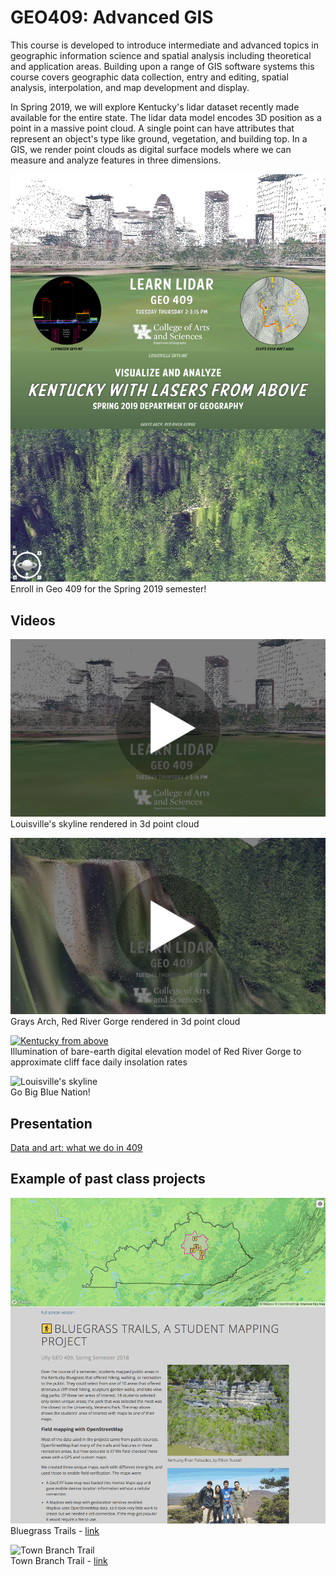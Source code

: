 # GEO409: Advanced GIS

This course is developed to introduce intermediate and advanced topics in geographic information science and spatial analysis including theoretical and application areas. Building upon a range of GIS software systems this course covers geographic data collection, entry and editing, spatial analysis, interpolation, and map development and display.

In Spring 2019, we will explore Kentucky's lidar dataset recently made available for the entire state. The lidar data model encodes 3D position as a point in a massive point cloud. A single point can have attributes that represent an object's type like ground, vegetation, and building top. In a GIS, we render point clouds as digital surface models where we can measure and analyze features in three dimensions.

![Kentucky from above](geo409_spring2019.jpg)   
Enroll in Geo 409 for the Spring 2019 semester!

## Videos
[![Kentucky from above](videos/l_frame.jpg)](videos/louisville_skyline.html)  
Louisville's skyline rendered in 3d point cloud

[![Kentucky from above](videos/g_frame.jpg)](videos/graysarch.html)  
Grays Arch, Red River Gorge rendered in 3d point cloud

[![Kentucky from above](videosg_frame.jpg)](https://vimeo.com/292571411)  
Illumination of bare-earth digital elevation model of Red River Gorge to approximate cliff face daily insolation rates

![Louisville's skyline](videos/louisville_skyline.jpg)    
Go Big Blue Nation!

## Presentation

[Data and art: what we do in 409](https://gitpitch.com/boydx/geosalad/uky-gis)

## Example of past class projects

![Bluegrass Trails](../../graphics/geo409-spring-2018.png)    
Bluegrass Trails - [link](https://tastyfreeze.github.io/bluegrass/region/)

![Town Branch Trail](https://i0.wp.com/www.outragegis.com/trails/wp-content/uploads/2017/06/Tbt-website.jpg)    
Town Branch Trail - [link](https://reece2ke.github.io/geo409_site/)